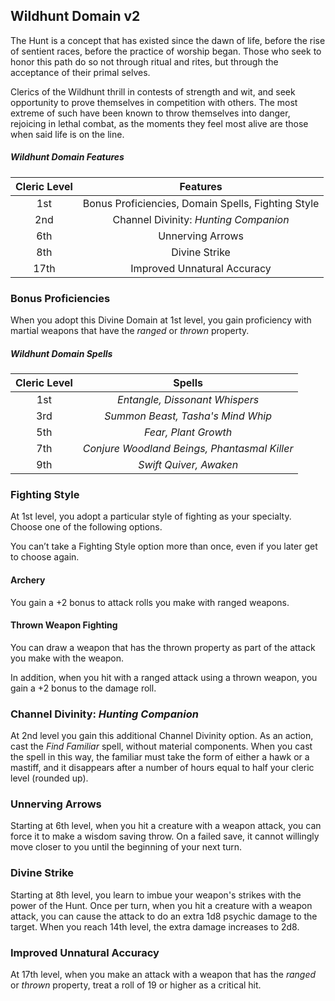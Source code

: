## Wildhunt Domain v2

The Hunt is a concept that has existed since the dawn of life, before the rise of sentient races, before the practice of worship began. Those who seek to honor this path do so not through ritual and rites, but through the acceptance of their primal selves.

Clerics of the Wildhunt thrill in contests of strength and wit, and seek opportunity to prove themselves in competition with others. The most extreme of such have been known to throw themselves into danger, rejoicing in lethal combat, as the moments they feel most alive are those when said life is on the line.

##### Wildhunt Domain Features

| Cleric Level |                      Features                      |
| :----------: | :------------------------------------------------: |
|     1st      | Bonus Proficiencies, Domain Spells, Fighting Style |
|     2nd      |       Channel Divinity: _Hunting Companion_        |
|     6th      |                  Unnerving Arrows                  |
|     8th      |                   Divine Strike                    |
|     17th     |            Improved Unnatural Accuracy             |

### Bonus Proficiencies

When you adopt this Divine Domain at 1st level, you gain proficiency with martial weapons that have the _ranged_ or _thrown_ property.

##### Wildhunt Domain Spells

| Cleric Level |                    Spells                    |
| :----------: | :------------------------------------------: |
|     1st      |        _Entangle, Dissonant Whispers_        |
|     3rd      |      _Summon Beast, Tasha's Mind Whip_       |
|     5th      |             _Fear, Plant Growth_             |
|     7th      | _Conjure Woodland Beings, Phantasmal Killer_ |
|     9th      |            _Swift Quiver, Awaken_            |

### Fighting Style

At 1st level, you adopt a particular style of fighting as your specialty. Choose one of the following options.

You can’t take a Fighting Style option more than once, even if you later get to choose again.

#### Archery

You gain a +2 bonus to attack rolls you make with ranged weapons.

#### Thrown Weapon Fighting

You can draw a weapon that has the thrown property as part of the attack you make with the weapon.

In addition, when you hit with a ranged attack using a thrown weapon, you gain a +2 bonus to the damage roll.

### Channel Divinity: _Hunting Companion_

At 2nd level you gain this additional Channel Divinity option. As an action, cast the _Find Familiar_ spell, without material components. When you cast the spell in this way, the familiar must take the form of either a hawk or a mastiff, and it disappears after a number of hours equal to half your cleric level (rounded up).

### Unnerving Arrows

Starting at 6th level, when you hit a creature with a weapon attack, you can force it to make a wisdom saving throw. On a failed save, it cannot willingly move closer to you until the beginning of your next turn.

### Divine Strike

Starting at 8th level, you learn to imbue your weapon's strikes with the power of the Hunt. Once per turn, when you hit a creature with a weapon attack, you can cause the attack to do an extra 1d8 psychic damage to the target. When you reach 14th level, the extra damage increases to 2d8.

### Improved Unnatural Accuracy

At 17th level, when you make an attack with a weapon that has the _ranged_ or _thrown_ property, treat a roll of 19 or higher as a critical hit.
